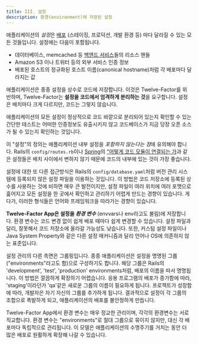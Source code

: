 ```yaml
---
title: III. 설정
description: 환경(environment)에 저장된 설정
---
```

애플리케이션의 *설정*은 [배포](./codebase) (스테이징, 프로덕션, 개발 환경 등) 마다 달라질 수 있는 모든 것들입니다. 설정에는 다음이 포함됩니다.

* 데이터베이스, memcached 등 [백엔드 서비스](./backing-services)들의 리소스 핸들
* Amazon S3 이나 트위터 등의 외부 서비스 인증 정보
* 배포된 호스트의 정규화된 호스트 이름(canonical hostname)처럼 각 배포마다 달라지는 값

애플리케이션은 종종 설정을 상수로 코드에 저장합니다. 이것은 Twelve-Factor를 위반하며, Twelve-Factor는 **설정을 코드에서 엄격하게 분리하는 것**을 요구합니다. 설정은 배치마다 크게 다르지만, 코드는 그렇지 않습니다.

애플리케이션의 모든 설정이 정상적으로 코드 바깥으로 분리되어 있는지 확인할 수 있는 간단한 테스트는 어떠한 인증정보도 유출시키지 않고 코드베이스가 지금 당장 오픈 소스가 될 수 있는지 확인하는 것입니다.

이 "설정"의 정의는 애플리케이션 내부 설정을 *포함하지 않는다는 점*에 유의해야 합니다. Rails의 `config/routes.rb`이나 [Spring](http://spring.io/)의 ["어떻게 코드 모듈이 연결되는 가](http://docs.spring.io/spring/docs/current/spring-framework-reference/html/beans.html)과 같은 설정들은 배치 사이에서 변하지 않기 때문에 코드의 내부에 있는 것이 가장 좋습니다.

설정에 대한 또 다른 접근방식은 Rails의 `config/database.yaml`처럼 버전 관리 시스템에 등록되지 않은 설정 파일을 이용하는 것입니다. 이 방법은 코드 저장소에 등록된 상수를 사용하는 것에 비하면 매우 큰 발전이지만, 설정 파일이 여러 위치에 여러 포맷으로 흝어지고 모든 설정을 한 곳에서 확인하고 관리하기 어렵게 만드는 경향이 있습니다. 게다가, 이러한 형식들은 언어와 프레임워크을 따라가는 경향이 있습니다.

**Twelve-Factor App은 설정을 *환경 변수*** (envvars나 env라고도 불림)에 저장합니다. 환경 변수는 코드 변경 없이 쉽게 배포 때마다 쉽게 변경할 수 있습니다. 설정 파일과 달리, 잘못해서 코드 저장소에 올라갈 가능성도 낮습니다. 또한, 커스텀 설정 파일이나 Java System Property와 같은 다른 설정 매커니즘과 달리 언어나 OS에 의존하지 않는 표준입니다.

설정 관리의 다른 측면은 그룹핑입니다. 종종 애플리케이션은 설정을 명명된 그룹("environments"라고도 함)으로 구성하기도 합니다. 해당 그룹은 Rails의 'development', 'test', 'production' environments처럼, 배포의 이름을 따서 명명됩니다. 이 방법은 깔끔하게 확장하기 어렵습니다. 응용 프로그램의 배포가 증가함에 따라, 'staging'이라던가 'qa'같은 새로운 그룹의 이름이 필요하게 됩니다. 프로젝트가 성장함에 따라, 개발자은 자기 자신의 그룹를 추가하게 됩니다. 결과적으로 설정이 각 그룹의 조합으로 폭발하게 되고, 애플리케이션의 배포를 불안정하게 만듭니다.

Twelve-Factor App에서 환경 변수는 매우 정교한 관리이며, 각각의 환경변수는 서로 직교합니다. 환경 변수는 "environments"로 절대 그룹으로 묶이지 않지만, 대신 각 배포마다 독립적으로 관리됩니다. 이 모델은 애플리케이션의 수명주기를 거치는 동안 더 많은 배포로 원활하게 확장해 나갈 수 있습니다.
